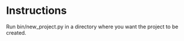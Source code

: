 # Instructions

Run bin/new_project.py <name of project> in a directory where you want the project to be created.